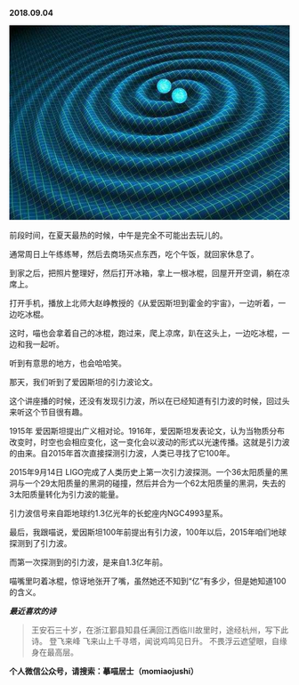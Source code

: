 
          
            
**2018.09.04**



![](img/51001-5c57d7f59321937f.jpeg)




前段时间，在夏天最热的时候，中午是完全不可能出去玩儿的。

通常周日上午练练琴，然后去商场买点东西，吃个午饭，就回家休息了。

到家之后，把照片整理好，然后打开冰箱，拿上一根冰棍，回屋开开空调，躺在凉席上。

打开手机，播放上北师大赵峥教授的《从爱因斯坦到霍金的宇宙》，一边听着，一边吃冰棍。

这时，喵也会拿着自己的冰棍，跑过来，爬上凉席，趴在这头上，一边吃冰棍，一边和我一起听。

听到有意思的地方，也会哈哈笑。

那天，我们听到了爱因斯坦的引力波论文。

这个讲座播的时候，还没有发现引力波，所以在已经知道有引力波的时候，回过头来听这个节目很有趣。

1915年 爱因斯坦提出广义相对论。1916年，爱因斯坦发表论文，认为当物质分布改变时，时空也会相应变化，这一变化会以波动的形式以光速传播。这就是引力波的由来。自2015年首次直接探测引力波，人类已寻找了它100年。

2015年9月14日 LIGO完成了人类历史上第一次引力波探测。一个36太阳质量的黑洞与一个29太阳质量的黑洞的碰撞，然后并合为一个62太阳质量的黑洞，失去的3太阳质量转化为引力波的能量。

引力波信号来自距地球约1.3亿光年的长蛇座内NGC4993星系。

最后，我跟喵说，爱因斯坦100年前提出有引力波，100年以后，2015年咱们地球探测到了引力波。

而第一次探测到的引力波，是来自1.3亿年前。

喵嘴里叼着冰棍，惊讶地张开了嘴，虽然她还不知到“亿”有多少，但是她知道100的含义。


***最近喜欢的诗***
>王安石三十岁，在浙江鄞县知县任满回江西临川故里时，途经杭州，写下此诗。
登飞来峰
飞来山上千寻塔，闻说鸡鸣见日升。
不畏浮云遮望眼，自缘身在最高层。




**个人微信公众号，请搜索：摹喵居士（momiaojushi）**

          
        